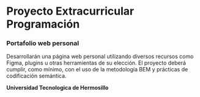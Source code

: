 # Proyecto Extracurricular Programación

### Portafolio web personal

Desarrollarán una página web personal utilizando diversos recursos como Figma, plugins u otras herramientas de su elección. El proyecto deberá cumplir, como mínimo, con el uso de la metodología BEM y prácticas de codificación semántica.

__Universidad Tecnologica de Hermosillo__
